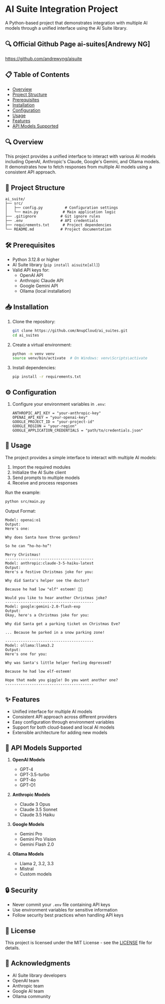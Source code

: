# AI Suite Integration Project

A Python-based project that demonstrates integration with multiple AI models through a unified interface using the AI Suite library.

## 🔍 Official Github Page ai-suites[Andrewy NG]
https://github.com/andrewyng/aisuite

## 📋 Table of Contents
- [Overview](#overview)
- [Project Structure](#project-structure)
- [Prerequisites](#prerequisites)
- [Installation](#installation)
- [Configuration](#configuration)
- [Usage](#usage)
- [Features](#features)
- [API Models Supported](#api-models-supported)

## 🔍 Overview

This project provides a unified interface to interact with various AI models including OpenAI, Anthropic's Claude, Google's Gemini, and Ollama models. It demonstrates how to fetch responses from multiple AI models using a consistent API approach.

## 📁 Project Structure

```
ai_suite/
├── src/
│   ├── config.py          # Configuration settings
│   └── main.py           # Main application logic
├── .gitignore           # Git ignore rules
├── .env                 # API credentials
├── requirements.txt      # Project dependencies
└── README.md            # Project documentation
```

## 🛠️ Prerequisites

- Python 3.12.8 or higher
- AI Suite library (`pip install aisuite[all]`)
- Valid API keys for:
  - OpenAI API
  - Anthropic Claude API
  - Google Gemini API
  - Ollama (local installation)

## 📥 Installation

1. Clone the repository:
   ```bash
   git clone https://github.com/AnupCloud/ai_suites.git
   cd ai_suites
   ```

2. Create a virtual environment:
   ```bash
   python -m venv venv
   source venv/bin/activate  # On Windows: venv\Scripts\activate
   ```

3. Install dependencies:
   ```bash
   pip install -r requirements.txt
   ```

## ⚙️ Configuration

1. Configure your environment variables in `.env`:
   ```env
   ANTHROPIC_API_KEY = "your-anthropic-key"
   OPENAI_API_KEY = "your-openai-key"
   GOOGLE_PROJECT_ID = "your-project-id"
   GOOGLE_REGION = "your-region"
   GOOGLE_APPLICATION_CREDENTIALS = "path/to/credentials.json"
   ```

## 🚀 Usage

The project provides a simple interface to interact with multiple AI models:

1. Import the required modules
2. Initialize the AI Suite client
3. Send prompts to multiple models
4. Receive and process responses

Run the example:
```bash
python src/main.py
```

Output Format:
   ```env
   Model: openai:o1
Output:
Here's one:

Why does Santa have three gardens?

So he can “ho-ho-ho”!

Merry Christmas!
----------------------------------------
Model: anthropic:claude-3-5-haiku-latest
Output:
Here's a festive Christmas joke for you:

Why did Santa's helper see the doctor?

Because he had low "elf" esteem! 🎄😄

Would you like to hear another Christmas joke?
----------------------------------------
Model: google:gemini-2.0-flash-exp
Output:
Okay, here's a Christmas joke for you:

Why did Santa get a parking ticket on Christmas Eve?

... Because he parked in a snow parking zone!

----------------------------------------
Model: ollama:llama3.2
Output:
Here's one for you:

Why was Santa's little helper feeling depressed?

Because he had low elf-esteem!

Hope that made you giggle! Do you want another one?
----------------------------------------
   ```

## ✨ Features

- Unified interface for multiple AI models
- Consistent API approach across different providers
- Easy configuration through environment variables
- Support for both cloud-based and local AI models
- Extensible architecture for adding new models

## 🤖 API Models Supported

1. **OpenAI Models**
   - GPT-4
   - GPT-3.5-turbo
   - GPT-4o
   - GPT-O1

2. **Anthropic Models**
   - Claude 3 Opus
   - Claude 3.5 Sonnet
   - Claude 3.5 Haiku

3. **Google Models**
   - Gemini Pro
   - Gemini Pro Vision
   - Gemini Flash 2.0

4. **Ollama Models**
   - Llama 2, 3.2, 3.3
   - Mistral
   - Custom models

## 🔒 Security

- Never commit your `.env` file containing API keys
- Use environment variables for sensitive information
- Follow security best practices when handling API keys

## 📝 License

This project is licensed under the MIT License - see the [LICENSE](LICENSE) file for details.

## 🙏 Acknowledgments

- AI Suite library developers
- OpenAI team
- Anthropic team
- Google AI team
- Ollama community






